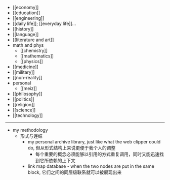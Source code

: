 - [[economy]]
- [[education]]
- [[engineering]]
- [[daily life]]; [[everyday life]]...
- [[history]]
- [[language]]
- [[literature and art]]
- math and phys
    - [[chemistry]]
    - [[mathematics]]
    - [[physics]]
- [[medicine]]
- [[military]]
- [[non-reality]]
- personal
    - [[meiz]]
- [[philosophy]]
- [[politics]]
- [[religion]]
- [[science]]
- [[technology]]
- ---
- my methodology
    - 形式与连结
        - my personal archive library, just like what the web clipper could do, 但从形式结构上来说更便于我个人的调整
            - 每个重要的概念必须能够以引用的方式重复调用，同时又能迅速找到它所依赖的上下文
        - link map database - when the two nodes are put in the same block, 它们之间的同层级联系就可以被展现出来
